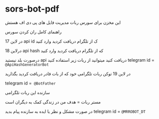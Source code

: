 # sors-bot-pdf
این مخزن برای سورس ربات مدیریت فایل های پی دی اف هستش


راهنمای کامل ران کردن سورس 

در لاین 17  api id  ک از تلگرام دریافت کردید وارد کنید 

درلاین 18  api hash   که از تلگرام دریافت کردید وارد کنید 

درصورت بلد نیستید api  دریافت کنید میتوانید از ربات زیر استفاده کنید 
telegram id =``` @ApiHashGeneratorBot```

در لاین 19 توکن ربات تلگرامی خود که از بات فادر دریافت کردید بگذارید 

telegram id =``` @BotFather```


 سازنده این ربات تلگرامی 

مستر ربات  = هدف من در زندگی کمک به دیگران است 


در صورت مشکل و نظر یا ایده به  سازنده پیام بدید 
telegram id = ```@MRROBOT_DT```
